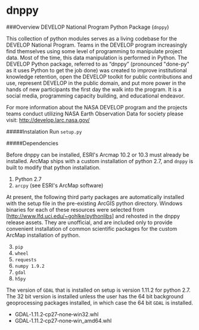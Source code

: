 ﻿# dnppy

###Overview
DEVELOP National Program Python Package (`dnppy`)

This collection of python modules serves as a living codebase
for the DEVELOP National Program. Teams in the DEVELOP program increasingly find themselves using some level of programming to manipulate project data. Most of the time, this data manipulation is performed in Python. The DEVELOP Python package, referred to as “dnppy” (pronounced "done-py" as it uses Python to get the job done) was created to improve institutional knowledge retention, open the DEVELOP toolkit for public contributions and use, represent DEVELOP in the public domain, and put more power in the hands of new participants the first day the walk into the program. It is a social media, programming capacity building, and educational endeavor.

For more information about the NASA DEVELOP program and the projects teams conduct 
utilizing NASA Earth Observation Data for society please visit: http://develop.larc.nasa.gov/

#####Instalation
Run `setup.py`

#####Dependencies

Before dnppy can be installed, ESRI's Arcmap 10.2 or 10.3 must already be installed. ArcMap ships with a custom installation of python 2.7, and `dnppy` is built to modify that python installation.

1. Python 2.7
2. `arcpy`  (see ESRI's ArcMap software)

At present, the following third party packages are automatically installed with the setup file in the pre-existing ArcGIS python directory. Windows binaries for each of these resources were selected from [http://www.lfd.uci.edu/~gohlke/pythonlibs] and rehosted in the dnppy release assets. They are unofficial,  and are included only to provide convenient installation of common scientific packages for the custom ArcMap installation of python.

3. `pip`
4. `wheel`
5. `requests`
6. `numpy 1.9.2`
7. `gdal`
8. `h5py`

The version of `GDAL` that is installed on setup is version 1.11.2 for python 2.7. The 32 bit version is installed unless the user has the 64 bit background geoprocessing packages installed, in which case the 64 bit `GDAL` is installed.

* GDAL‑1.11.2‑cp27‑none‑win32.whl
* GDAL‑1.11.2‑cp27‑none‑win_amd64.whl
